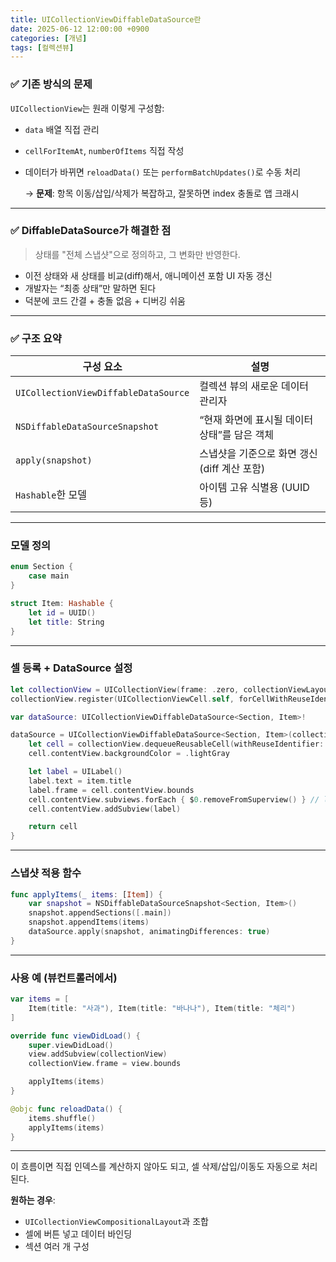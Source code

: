 ```yaml
---
title: UICollectionViewDiffableDataSource란
date: 2025-06-12 12:00:00 +0900
categories: [개념]
tags: [컬렉션뷰]
---
```


### ✅ 기존 방식의 문제

`UICollectionView`는 원래 이렇게 구성함:

- `data` 배열 직접 관리
- `cellForItemAt`, `numberOfItems` 직접 작성
- 데이터가 바뀌면 `reloadData()` 또는 `performBatchUpdates()`로 수동 처리
    
    → **문제**: 항목 이동/삽입/삭제가 복잡하고, 잘못하면 index 충돌로 앱 크래시
    

---

### ✅ DiffableDataSource가 해결한 점

> 상태를 "전체 스냅샷"으로 정의하고, 그 변화만 반영한다.
> 
- 이전 상태와 새 상태를 비교(diff)해서, 애니메이션 포함 UI 자동 갱신
- 개발자는 “최종 상태”만 말하면 된다
- 덕분에 코드 간결 + 충돌 없음 + 디버깅 쉬움

---

### ✅ 구조 요약

| 구성 요소 | 설명 |
| --- | --- |
| `UICollectionViewDiffableDataSource` | 컬렉션 뷰의 새로운 데이터 관리자 |
| `NSDiffableDataSourceSnapshot` | “현재 화면에 표시될 데이터 상태”를 담은 객체 |
| `apply(snapshot)` | 스냅샷을 기준으로 화면 갱신 (diff 계산 포함) |
| `Hashable`한 모델 | 아이템 고유 식별용 (UUID 등) |

---

### 모델 정의

```swift
enum Section {
    case main
}

struct Item: Hashable {
    let id = UUID()
    let title: String
}

```

---

### 셀 등록 + DataSource 설정

```swift
let collectionView = UICollectionView(frame: .zero, collectionViewLayout: layout)
collectionView.register(UICollectionViewCell.self, forCellWithReuseIdentifier: "Cell")

var dataSource: UICollectionViewDiffableDataSource<Section, Item>!

dataSource = UICollectionViewDiffableDataSource<Section, Item>(collectionView: collectionView) { collectionView, indexPath, item in
    let cell = collectionView.dequeueReusableCell(withReuseIdentifier: "Cell", for: indexPath)
    cell.contentView.backgroundColor = .lightGray

    let label = UILabel()
    label.text = item.title
    label.frame = cell.contentView.bounds
    cell.contentView.subviews.forEach { $0.removeFromSuperview() } // label 중복 방지
    cell.contentView.addSubview(label)

    return cell
}

```

---

### 스냅샷 적용 함수

```swift
func applyItems(_ items: [Item]) {
    var snapshot = NSDiffableDataSourceSnapshot<Section, Item>()
    snapshot.appendSections([.main])
    snapshot.appendItems(items)
    dataSource.apply(snapshot, animatingDifferences: true)
}
```

---

### 사용 예 (뷰컨트롤러에서)

```swift
var items = [
    Item(title: "사과"), Item(title: "바나나"), Item(title: "체리")
]

override func viewDidLoad() {
    super.viewDidLoad()
    view.addSubview(collectionView)
    collectionView.frame = view.bounds

    applyItems(items)
}

@objc func reloadData() {
    items.shuffle()
    applyItems(items)
}

```

---

이 흐름이면 직접 인덱스를 계산하지 않아도 되고, 셀 삭제/삽입/이동도 자동으로 처리된다.

**원하는 경우**:

- `UICollectionViewCompositionalLayout`과 조합
- 셀에 버튼 넣고 데이터 바인딩
- 섹션 여러 개 구성

